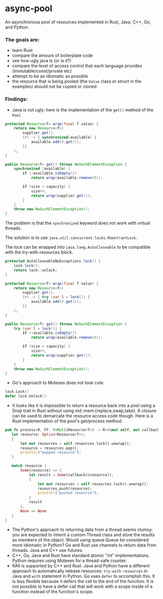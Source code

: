 # async-pool
An asynchronous pool of resources implemented in Rust, Java, C++, Go, and Python.

### The goals are:
- learn Rust
- compare the amount of boilerplate code
- see how ugly java is (or is it?)
- compare the level of access control that each language provides (immutable/const/private etc)
- attempt to be as idiomatic as possible
- the resource that is being pooled (the `Value` class or struct in the examples) should not be copied or cloned

### Findings:
- Java is not ugly: here is the implementation of the `get()` method of the `Pool`
```java
protected Resource<T> wrap(final T value) {
	return new Resource<T>(
		supplier.get(),
		(r) -> { synchronized(available) {
			available.add(r.get());
		}}
	);
}

public Resource<T> get() throws NoSuchElementException {
	synchronized (available) {
		if (!available.isEmpty())
			return wrap(available.remove(0));

		if (size < capacity) {
			size++;
			return wrap(supplier.get());
		}
	}
	throw new NoSuchElementException();
}
```
The problem is that the `synchronized` keyword does not work with virtual threads.

The solution is to use `java.util.concurrent.locks.ReentrantLock`.

The lock can be wrapped into `java.lang.AutoCloseable` to be compatible with the try-with-resources block.

```java
protected AutoCloseableNoExceptions lock() {
	lock.lock();
	return lock::unlock;
}

protected Resource<T> wrap(final T value) {
	return new Resource<T>(
		supplier.get(),
		(r) -> { try (var l = lock()) {
			available.add(r.get());
		}}
	);
}

public Resource<T> get() throws NoSuchElementException {
	try (var l = lock()) {
		if (!available.isEmpty())
			return wrap(available.remove(0));

		if (size < capacity) {
			size++;
			return wrap(supplier.get());
		}
	}
	throw new NoSuchElementException();
}
```

- Go's approach to Mutexes does not look cute 
```go
lock.Lock()
defer lock.Unlock()
```
- It looks like it is impossible to return a resource back into a pool using a Drop trait in Rust without using std::mem:{replace,swap,take}.
A closure can be used to demarcate the resource access code though.
Here is a Rust implementation of the pool's get/process method:
```rust
pub fn process<R, FF: FnMut(&Resource<T>) -> R>(&mut self, mut callback: FF) -> Option<R> {
   let resource: Option<Resource<T>>;
   {
       let mut resources = self.resources.lock().unwrap();
       resource = resources.pop();
       println!("popped resource");
   }

   match resource {
       Some(resource) => {
           let result = Some(callback(&resource));
           {
               let mut resources = self.resources.lock().unwrap();
               resources.push(resource);
               println!("pushed resource");
           }
           result
       },
       None => None
   }
}
```
- The Python's approach to returning data from a thread seems clumsy: you are expected to inherit a custom Thread class and store the results as members of the object. Would using queue.Queue be considered more idiomatic in Python?
Go and Rust use channels to return data from threads.
Java and C++ use futures.
- C++, Go, Java and Rust have standard atomic "int" implementations. Python requires using Mutexes for a thread-safe counter.
- RAII is supported by C++ and Rust.
Java and Python have a different approach to automatically release resources: `try-with-resources` in Java and `with` statement in Python.
Go uses ``defer`` to accomplish this. It is less flexible because it defers the call to the end of the function. It is not possible to have a defer call that will work with a scope inside of a function instead of the function's scope.
